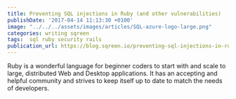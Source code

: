 ```yaml
---
title: Preventing SQL injections in Ruby (and other vulnerabilities)
publishDate: '2017-04-14 11:13:30 +0100'
image: "../../../assets/images/articles/SQL-azure-logo-large.png"
categories: writing sqreen
tags:  sql ruby security rails
publication_url: https://blog.sqreen.io/preventing-sql-injections-in-ruby/
---
```


Ruby is a wonderful language for beginner coders to start with and scale to large, distributed Web and Desktop applications. It has an accepting and helpful community and strives to keep itself up to date to match the needs of developers.
